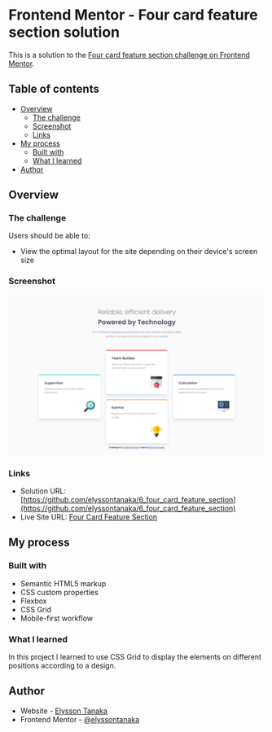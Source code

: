 # Frontend Mentor - Four card feature section solution

This is a solution to the [Four card feature section challenge on Frontend Mentor](https://www.frontendmentor.io/challenges/four-card-feature-section-weK1eFYK). 

## Table of contents

- [Overview](#overview)
  - [The challenge](#the-challenge)
  - [Screenshot](#screenshot)
  - [Links](#links)
- [My process](#my-process)
  - [Built with](#built-with)
  - [What I learned](#what-i-learned)
- [Author](#author)



## Overview

### The challenge

Users should be able to:

- View the optimal layout for the site depending on their device's screen size


### Screenshot

![](/images/screenshot.png)


### Links

- Solution URL: [https://github.com/elyssontanaka/6_four_card_feature_section](https://github.com/elyssontanaka/6_four_card_feature_section)
- Live Site URL: [Four Card Feature Section](https://elyssontanaka.github.io/6_four_card_feature_section/)



## My process

### Built with

- Semantic HTML5 markup
- CSS custom properties
- Flexbox
- CSS Grid
- Mobile-first workflow


### What I learned

In this project I learned to use CSS Grid to display the elements on different positions according to a design.



## Author

- Website - [Elysson Tanaka](https://elyssontanaka.github.io)
- Frontend Mentor - [@elyssontanaka](https://www.frontendmentor.io/profile/elyssontanaka)

